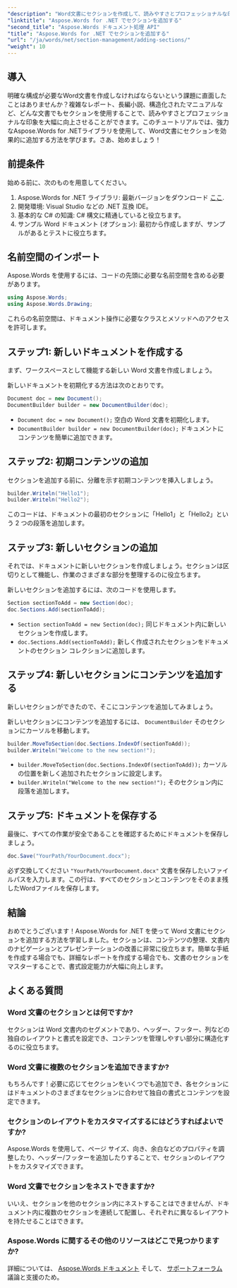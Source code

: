 ```yaml
---
"description": "Word文書にセクションを作成して、読みやすさとプロフェッショナルな印象を与える方法を学びましょう。このガイドでは、文書の初期化から作業内容の保存まで、あらゆる手順を網羅しています。"
"linktitle": "Aspose.Words for .NET でセクションを追加する"
"second_title": "Aspose.Words ドキュメント処理 API"
"title": "Aspose.Words for .NET でセクションを追加する"
"url": "/ja/words/net/section-management/adding-sections/"
"weight": 10
---
```


## 導入

明確な構成が必要なWord文書を作成しなければならないという課題に直面したことはありませんか？複雑なレポート、長編小説、構造化されたマニュアルなど、どんな文書でもセクションを使用することで、読みやすさとプロフェッショナルな印象を大幅に向上させることができます。このチュートリアルでは、強力なAspose.Words for .NETライブラリを使用して、Word文書にセクションを効果的に追加する方法を学びます。さあ、始めましょう！

## 前提条件

始める前に、次のものを用意してください。

1. Aspose.Words for .NET ライブラリ: 最新バージョンをダウンロード [ここ](https://releases。aspose.com/words/net/).
2. 開発環境: Visual Studio などの .NET 互換 IDE。
3. 基本的な C# の知識: C# 構文に精通していると役立ちます。
4. サンプル Word ドキュメント (オプション): 最初から作成しますが、サンプルがあるとテストに役立ちます。

## 名前空間のインポート

Aspose.Words を使用するには、コードの先頭に必要な名前空間を含める必要があります。

```csharp
using Aspose.Words;
using Aspose.Words.Drawing;
```

これらの名前空間は、ドキュメント操作に必要なクラスとメソッドへのアクセスを許可します。

## ステップ1: 新しいドキュメントを作成する

まず、ワークスペースとして機能する新しい Word 文書を作成しましょう。

新しいドキュメントを初期化する方法は次のとおりです。

```csharp
Document doc = new Document();
DocumentBuilder builder = new DocumentBuilder(doc);
```

- `Document doc = new Document();` 空白の Word 文書を初期化します。
- `DocumentBuilder builder = new DocumentBuilder(doc);` ドキュメントにコンテンツを簡単に追加できます。

## ステップ2: 初期コンテンツの追加

セクションを追加する前に、分離を示す初期コンテンツを挿入しましょう。

```csharp
builder.Writeln("Hello1");
builder.Writeln("Hello2");
```

このコードは、ドキュメントの最初のセクションに「Hello1」と「Hello2」という 2 つの段落を追加します。

## ステップ3: 新しいセクションの追加

それでは、ドキュメントに新しいセクションを作成しましょう。セクションは区切りとして機能し、作業のさまざまな部分を整理するのに役立ちます。

新しいセクションを追加するには、次のコードを使用します。

```csharp
Section sectionToAdd = new Section(doc);
doc.Sections.Add(sectionToAdd);
```

- `Section sectionToAdd = new Section(doc);` 同じドキュメント内に新しいセクションを作成します。
- `doc.Sections.Add(sectionToAdd);` 新しく作成されたセクションをドキュメントのセクション コレクションに追加します。

## ステップ4: 新しいセクションにコンテンツを追加する

新しいセクションができたので、そこにコンテンツを追加してみましょう。 

新しいセクションにコンテンツを追加するには、 `DocumentBuilder` そのセクションにカーソルを移動します。

```csharp
builder.MoveToSection(doc.Sections.IndexOf(sectionToAdd));
builder.Writeln("Welcome to the new section!");
```

- `builder.MoveToSection(doc.Sections.IndexOf(sectionToAdd));` カーソルの位置を新しく追加されたセクションに設定します。
- `builder.Writeln("Welcome to the new section!");` そのセクション内に段落を追加します。

## ステップ5: ドキュメントを保存する

最後に、すべての作業が安全であることを確認するためにドキュメントを保存しましょう。

```csharp
doc.Save("YourPath/YourDocument.docx");
```

必ず交換してください `"YourPath/YourDocument.docx"` 文書を保存したいファイルパスを入力します。この行は、すべてのセクションとコンテンツをそのまま残したWordファイルを保存します。

## 結論

おめでとうございます！Aspose.Words for .NET を使って Word 文書にセクションを追加する方法を学習しました。セクションは、コンテンツの整理、文書内のナビゲーションとプレゼンテーションの改善に非常に役立ちます。簡単な手紙を作成する場合でも、詳細なレポートを作成する場合でも、文書のセクションをマスターすることで、書式設定能力が大幅に向上します。 

## よくある質問

### Word 文書のセクションとは何ですか?

セクションは Word 文書内のセグメントであり、ヘッダー、フッター、列などの独自のレイアウトと書式を設定でき、コンテンツを管理しやすい部分に構造化するのに役立ちます。

### Word 文書に複数のセクションを追加できますか?

もちろんです！必要に応じてセクションをいくつでも追加でき、各セクションにはドキュメントのさまざまなセクションに合わせて独自の書式とコンテンツを設定できます。

### セクションのレイアウトをカスタマイズするにはどうすればよいですか?

Aspose.Words を使用して、ページ サイズ、向き、余白などのプロパティを調整したり、ヘッダー/フッターを追加したりすることで、セクションのレイアウトをカスタマイズできます。

### Word 文書でセクションをネストできますか?

いいえ、セクションを他のセクション内にネストすることはできませんが、ドキュメント内に複数のセクションを連続して配置し、それぞれに異なるレイアウトを持たせることはできます。

### Aspose.Words に関するその他のリソースはどこで見つかりますか?

詳細については、 [Aspose.Words ドキュメント](https://reference.aspose.com/words/net/) そして、 [サポートフォーラム](https://forum.aspose.com/c/words/8) 議論と支援のため。